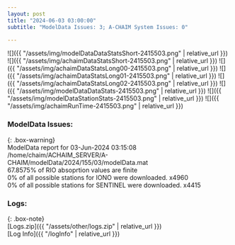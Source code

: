 ```yaml
---
layout: post
title: "2024-06-03 03:00:00"
subtitle: "ModelData Issues: 3; A-CHAIM System Issues: 0"

---
```


![]({{ "/assets/img/modelDataDataStatsShort-2415503.png" | relative_url }})
![]({{ "/assets/img/achaimDataStatsShort-2415503.png" | relative_url }})
![]({{ "/assets/img/achaimDataStatsLong00-2415503.png" | relative_url }})
![]({{ "/assets/img/achaimDataStatsLong01-2415503.png" | relative_url }})
![]({{ "/assets/img/achaimDataStatsLong02-2415503.png" | relative_url }})
![]({{ "/assets/img/modelDataDataStats-2415503.png" | relative_url }})
![]({{ "/assets/img/modelDataStationStats-2415503.png" | relative_url }})
![]({{ "/assets/img/achaimRunTime-2415503.png" | relative_url }})


### ModelData Issues:  
  
{: .box-warning}  
 ModelData report for 03-Jun-2024 03:15:08   
 /home/chaim/ACHAIM_SERVER/A-CHAIM/modelData/2024/155/03/modelData.mat   
 67.8575% of RIO absoprtion values are finite   
 0% of all possible stations for IONO were downloaded. x4960   
 0% of all possible stations for SENTINEL were downloaded. x4415   
  


### Logs:  
  
{: .box-note}  
[Logs.zip]({{ "/assets/other/logs.zip" | relative_url }})  
[Log Info]({{ "/logInfo" | relative_url }})  
